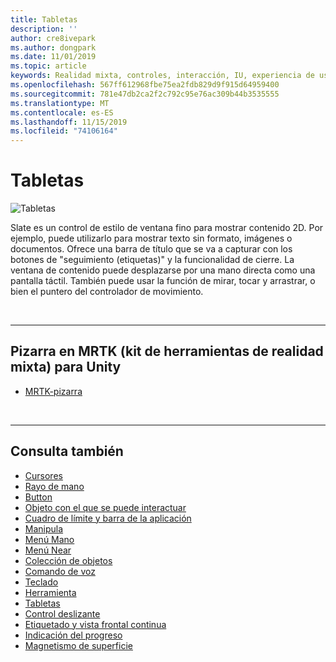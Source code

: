 ```yaml
---
title: Tabletas
description: ''
author: cre8ivepark
ms.author: dongpark
ms.date: 11/01/2019
ms.topic: article
keywords: Realidad mixta, controles, interacción, IU, experiencia de usuario
ms.openlocfilehash: 567ff612968fbe75ea2fdb829d9f915d64959400
ms.sourcegitcommit: 781e47db2ca2f2c792c95e76ac309b44b3535555
ms.translationtype: MT
ms.contentlocale: es-ES
ms.lasthandoff: 11/15/2019
ms.locfileid: "74106164"
---
```

# <a name="slate"></a>Tabletas

![Tabletas](images/UX/UX_Hero_Slate.jpg)

Slate es un control de estilo de ventana fino para mostrar contenido 2D. Por ejemplo, puede utilizarlo para mostrar texto sin formato, imágenes o documentos. Ofrece una barra de título que se va a capturar con los botones de "seguimiento (etiquetas)" y la funcionalidad de cierre. La ventana de contenido puede desplazarse por una mano directa como una pantalla táctil. También puede usar la función de mirar, tocar y arrastrar, o bien el puntero del controlador de movimiento.

<br>

---

## <a name="slate-in-mrtkmixed-reality-toolkit-for-unity"></a>Pizarra en MRTK (kit de herramientas de realidad mixta) para Unity

* [MRTK-pizarra](https://microsoft.github.io/MixedRealityToolkit-Unity/Documentation/README_Slate.html)

<br>

---

## <a name="see-also"></a>Consulta también

* [Cursores](cursors.md)
* [Rayo de mano](point-and-commit.md)
* [Button](button.md)
* [Objeto con el que se puede interactuar](interactable-object.md)
* [Cuadro de límite y barra de la aplicación](app-bar-and-bounding-box.md)
* [Manipula](direct-manipulation.md)
* [Menú Mano](hand-menu.md)
* [Menú Near](near-menu.md)
* [Colección de objetos](object-collection.md)
* [Comando de voz](voice-input.md)
* [Teclado](keyboard.md)
* [Herramienta](tooltip.md)
* [Tabletas](slate.md)
* [Control deslizante](slider.md)
* [Etiquetado y vista frontal continua](billboarding-and-tag-along.md)
* [Indicación del progreso](progress.md)
* [Magnetismo de superficie](surface-magnetism.md)
